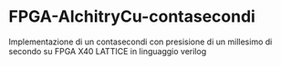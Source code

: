 # FPGA-AlchitryCu-contasecondi
Implementazione di un contasecondi con presisione di un millesimo di secondo su FPGA X40 LATTICE in linguaggio verilog
